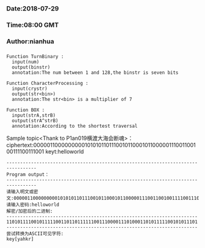 ###
###    Date:2018-07-29
###   Time:08:00 GMT
###  Author:nianhua
###

````
Function TurnBinary :
  input(num)
  output(binstr)
  annotation:The num between 1 and 128,the binstr is seven bits
  
Function CharacterProcessing :
  input(crystr)
  output(str<bin>)
  annotation:The str<bin> is a multiplier of 7
  
Function BOX :
  input(strA,strB)
  output(strA^strB)
  annotation:According to the shortest traversal
````



Sample topic<Thank to P1an019横渡大海会断魂>：
ciphertext:0000011000000000101010110111001011000101100000111001100100111100111001
keyt:helloworld
````
---------------------------------------------------------------------------------
Program output：
---------------------------------------------------------------------------------
请输入明文或密文:0000011000000000101010110111001011000101100000111001100100111100111001
请输入密码:helloworld
解密/加密后的二进制:
----------------------------------------------------------------------
1101011110010111110011011011111100111000011101000110101111100101011101
----------------------------------------------------------------------
尝试转换为ASCII可见字符:
key[yahkr]
````




